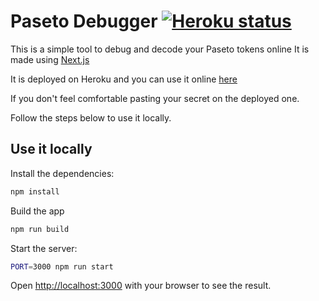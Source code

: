 # Paseto Debugger [![Heroku status](https://heroku-badge.herokuapp.com/?app=paseto-debugger&style=flat)](https://heroku-badge.herokuapp.com/?app=paseto-debugger&style=flat)
This is a simple tool to debug and decode your Paseto tokens online
It is made using [Next.js](https://nextjs.org/)

It is deployed on Heroku and you can use it online [here](https://paseto-debugger.herokuapp.com/)

If you don't feel comfortable pasting your secret on the deployed one.

Follow the steps below to use it locally.

## Use it locally

Install the dependencies:
```bash
npm install
```

Build the app
```bash
npm run build
```

Start the server:

```bash
PORT=3000 npm run start
```

Open [http://localhost:3000](http://localhost:3000) with your browser to see the result.

